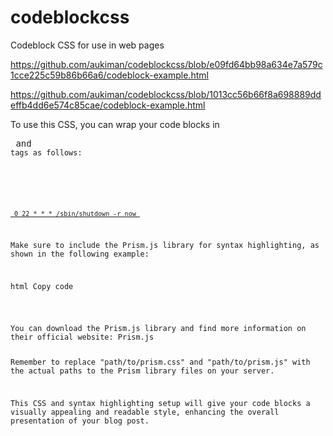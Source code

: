 # codeblockcss
Codeblock CSS for use in web pages

https://github.com/aukiman/codeblockcss/blob/e09fd64bb98a634e7a579c1cce225c59b86b66a6/codeblock-example.html

https://github.com/aukiman/codeblockcss/blob/1013cc56b66f8a698889ddeffb4dd6e574c85cae/codeblock-example.html

To use this CSS, you can wrap your code blocks in <pre> and <code> tags as follows:
#
[<pre class="line-numbers">
  <code class="language-bash">
    0 22 * * * /sbin/shutdown -r now
  </code>
</pre>](https://github.com/aukiman/codeblockcss/blob/1013cc56b66f8a698889ddeffb4dd6e574c85cae/codeblock-example.html)

Make sure to include the Prism.js library for syntax highlighting, as shown in the following example:

html
Copy code
<link rel="stylesheet" href="path/to/prism.css" />
<script src="path/to/prism.js"></script>
You can download the Prism.js library and find more information on their official website: Prism.js

Remember to replace "path/to/prism.css" and "path/to/prism.js" with the actual paths to the Prism library files on your server.

This CSS and syntax highlighting setup will give your code blocks a visually appealing and readable style, enhancing the overall presentation of your blog post.
